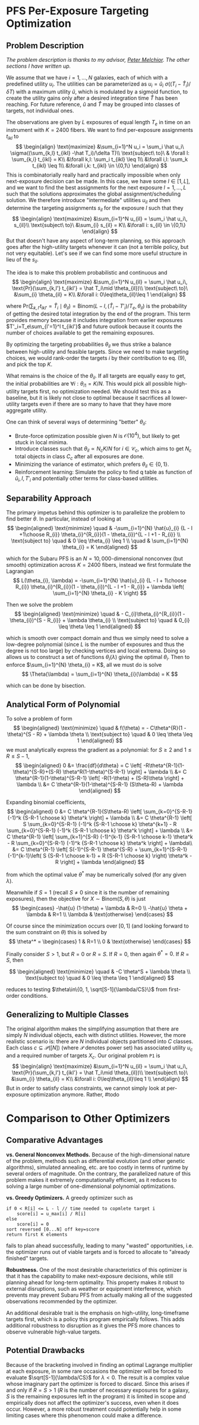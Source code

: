 
# PFS Per-Exposure Targeting Optimization

## Problem Description

*The problem description is thanks to my advisor, [Peter Melchior](https://github.com/pmelchior). The other sections I have written up.*

We assume that we have $i=1,\dots,N$ galaxies, each of which with a predefined utility $u_i$. The utilities can be parameterized as $u_i=\hat u_i\ \sigma((T_i-\hat T_i)/\delta T)$ with a maximum utility $\hat u$, which is modulated by a sigmoid function, to create the utility gains only after a desired integration time $\hat T$ has been reaching. For future reference, $\hat u$ and $\hat T$ may be grouped into classes of targets, not individual ones.

The observations are given by $L$ exposures of equal length $T_e$ in time on an instrument with $K=2400$ fibers. We want to find per-exposure assignments $t_{ikl}$ to
$$
\begin{align}
\text{maximize} &\sum_{i=1}^N u_i = \sum_i \hat u_i\ \sigma((\sum_{k,l} t_{ikl} -\hat T_i)/\delta T)\\
\text{subject\ to}\ & \forall l: \sum_{k,i} t_{ikl} = K\\
&\forall k,l: \sum_i t_{ikl} \leq 1\\
&\forall i,l: \sum_k t_{ikl} \leq 1\\
&\forall i,k: t_{ikl} \in \{0,1\}
\end{align}
$$
This is combinatorially really hard and practically impossible when only next-exposure decision can be made. In this case, we have some $l\in[1,L]$, and we want to find the best assignments for the next exposure  $l=1,\dots,L$ such that the solutions approximates the global assignment/scheduling solution. We therefore introduce  "intermediate" utilities $u_{il}$ and then determine the targeting assignments $s_{il}$ for the exposure $l$ such that they
$$
\begin{align}
\text{maximize} &\sum_{i=1}^N u_{il} = \sum_i \hat u_i\, s_{il}\\
\text{subject\ to}\ &\sum_{i} s_{il} = K\\
&\forall i: s_{il} \in \{0,1\}
\end{align}
$$
But that doesn't have any aspect of long-term planning, so this approach goes after the high-utility targets whenever it can (not a terrible policy, but not very equitable). Let's see if we can find some more useful structure in lieu of the $s_{il}$.

The idea is to make this problem probabilistic and continuous and
$$
\begin{align}
\text{maximize} &\sum_{i=1}^N u_{il} = \sum_i \hat u_i\, \text{Pr}(\sum_{k,l'} t_{ikl'} = \hat T_i\mid \theta_{il})\\
\text{subject\ to}\ &\sum_{i} \theta_{il} = K\\
&\forall i: 0\leq\theta_{il}\leq 1
\end{align}
$$

where $\text{Pr}(\sum_{k,l'} t_{ikl'} = \hat T_i\mid\theta_{il})=\text{Binom}(L-l, (\hat T_i - T'_i)/T_e, \theta_{il})$ is the probability of getting the desired total integration by the end of the program. This term provides memory because it includes integration from earlier exposures $T'_i=T_e\sum_{l'=1}^l t_{ikl'}$ and future outlook because it counts the number of choices available to get the remaining exposures.

By optimizing the targeting probabilities $\theta_{il}$ we thus strike a balance between high-utility  and feasible targets. Since we need to make targeting choices, we would rank-order the targets $i$ by their contribution to eq. (9), and pick the top $K$.

What remains is the choice of the $\theta_{il}$. If all targets are equally easy to get, the initial probabilities are $\forall i:\theta_{i1}=K/N$. This would pick all possible high-utility targets first, no optimization needed. We should test this as a baseline, but it is likely not close to optimal because it sacrifices all lower-utility targets even if there are so many to have that they have more aggregate utility.

One can think of several ways of determining "better" $\theta_{il}$:
* Brute-force optimization  possible given $N$ is $\mathcal{O}(10^4)$, but likely to get stuck in local minima.
* Introduce classes such that $\theta_{il}\propto N_c K/N$ for $i\in\mathcal{C}_c$, which aims to get $N_c$ total objects in class ${C}_c$ after all exposures are done.
* Minimizing the variance of estimator, which prefers $\theta_{il}\in\{0,1\}$.
* Reinforcement learning: Simulate the policy to find q table as function of $\hat u_i, l, T'_i$ and potentially other terms for class-based utilities.

## Separability Approach
The primary impetus behind this optimizer is to parallelize the problem to find better $\theta$. In particular, instead of looking at 
$$
\begin{aligned}
\text{minimize} \quad & -\sum_{i=1}^{N} \hat{u}_{i} {L - l +1\choose R_{i}} \theta_{i}^{R_{i}}(1 - \theta_{i})^{L - l +1 - R_{i}} \\
\text{subject to} \quad & 0 \leq \theta_{i} \leq 1 \\
\quad & \sum_{i=1}^{N} \theta_{i} = K
\end{aligned}
$$

which for the Subaru PFS is an $N=10,000$-dimensional nonconvex (but smooth) optimization across $K=2400$ fibers, instead we first formulate the Lagrangian
$$
L(\theta_{i}, \lambda) = -\sum_{i=1}^{N} \hat{u}_{i} {L - l + 1\choose R_{i}} \theta_{i}^{R_{i}}(1 - \theta_{i})^{L - l +1 - R_{i}} + \lambda \left( \sum_{i=1}^{N} \theta_{i} - K \right) 
$$

Then we solve the problem 
$$
\begin{aligned}
\text{minimize} \quad & - C_{i}\theta_{i}^{R_{i}}(1 - \theta_{i})^{S - R_{i}} + \lambda \theta_{i} \\
\text{subject to} \quad & 0_{i} \leq \theta \leq 1
\end{aligned}
$$

which is smooth over compact domain and thus we simply need to solve a low-degree polynomial (since $L$ is the number of exposures and thus the degree is not too large) by checking vertices and local extrema. Doing so allows us to construct a set of functions $\theta_{i}(\lambda)$ giving the optimal $\theta_{i}$. Then to enforce $\sum_{i=1}^{N} \theta_{i} = K$, all we must do is solve 
$$
\Theta(\lambda) = \sum_{i=1}^{N} \theta_{i}(\lambda) = K
$$

which can be done by bisection. 

## Analytical Form of Polynomial
To solve a problem of form
$$
\begin{aligned}
\text{minimize} \quad & f(\theta) = - C\theta^{R}(1 - \theta)^{S - R} + \lambda \theta \\
\text{subject to} \quad & 0 \leq \theta \leq 1
\end{aligned}
$$
we must analytically express the gradient as a polynomial: for $S \geq 2$ and $1\leq R\leq S-1$, 
$$
\begin{aligned}
0 &= \frac{df}{d\theta} = C \left[ -R\theta^{R-1}(1-\theta)^{S-R}+(S-R) \theta^R(1-\theta)^{S-R-1} \right] + \lambda \\
&= C \theta^{R-1}(1-\theta)^{S-R-1} \left[ -R(1-\theta) + (S-R)\theta \right] + \lambda \\
&= C \theta^{R-1}(1-\theta)^{S-R-1} (S\theta-R) + \lambda
\end{aligned}
$$

Expanding binomial coefficients, 
$$
\begin{aligned}
0 &= C \theta^{R-1}(S\theta-R) \left[ \sum_{k=0}^{S-R-1} (-1)^k {S-R-1 \choose k} \theta^k \right] + \lambda \\
&= C \theta^{R-1} \left[ S \sum_{k=0}^{S-R-1} (-1)^k {S-R-1 \choose k} \theta^{k+1} - R \sum_{k=0}^{S-R-1} (-1)^k {S-R-1 \choose k} \theta^k \right] + \lambda \\
&= C \theta^{R-1} \left[ \sum_{k=1}^{S-R} (-1)^{k-1} {S-R-1 \choose k-1} \theta^k - R \sum_{k=0}^{S-R-1} (-1)^k {S-R-1 \choose k} \theta^k \right] + \lambda\\
&= C \theta^{R-1} \left[ S(-1)^{S-R-1} \theta^{S-R} + \sum_{k=1}^{S-R-1} (-1)^{k-1}\left( S {S-R-1 \choose k-1} + R {S-R-1 \choose k} \right) \theta^k - R \right] + \lambda
\end{aligned}
$$

from which the optimal value $\theta^*$ may be numerically solved (for any given $\lambda$).

Meanwhile if $S=1$ (recall $S \neq 0$ since it is the number of remaining exposures), then the objective for $X \sim\text{Binom}(S,\theta)$ is just 
$$
\begin{cases}
-\hat{u} (1-\theta) + \lambda & R=0 \\
-\hat{u} \theta + \lambda & R=1 \\
\lambda & \text{otherwise}
\end{cases}
$$

Of course since the minimization occurs over $[0, 1]$ (and looking forward to the sum constraint on $\theta$) this is solved by 
$$
\theta^* = \begin{cases}
1 & R=1 \\
0 & \text{otherwise}
\end{cases}
$$


Finally consider $S>1$, but $R=0$ or $R=S$. If $R=0$, then again $\theta^*=0$. If $R=S$, then 

$$
\begin{aligned}
\text{minimize} \quad & -C \theta^S + \lambda \theta \\
\text{subject to} \quad & 0 \leq \theta \leq 1
\end{aligned}
$$

reduces to testing $\theta\in\{0, 1, \sqrt[S-1]{\lambda/CS}\}$ from first-order conditions.

## Generalizing to Multiple Classes
The original algorithm makes the simplifying assumption that there are simply $N$ individual objects, each with distinct utilities. However, the more realistic scenario is: there are $N$ individual objects partitioned into $C$ classes. Each class $c \subseteq \mathcal{P}([N])$ (where $\mathcal{P}$ denotes power set) has associated utility $u_{c}$ and a required number of targets $X_{c}$. Our original problem `P1` is
$$
\begin{align}
\text{maximize} &\sum_{i=1}^N u_{il} = \sum_i \hat u_i\, \text{Pr}(\sum_{k,l'} t_{ikl'} = \hat T_i\mid \theta_{il})\\
\text{subject\ to}\ &\sum_{i} \theta_{il} = K\\
&\forall i: 0\leq\theta_{il}\leq 1 \\
\end{align}
$$
But in order to satisfy class constraints, we cannot simply look at per-exposure optimization anymore. Rather, #todo 

# Comparison to Other Optimizers
## Comparative Advantages
**vs. General Nonconvex Methods.** Because of the high-dimensional nature of the problem, methods such as differential evolution (and other genetic algorithms), simulated annealing, etc. are too costly in terms of runtime by several orders of magnitude. On the contrary, the parallelized nature of this problem makes it extremely computationally efficient, as it reduces to solving a large number of one-dimensional polynomial optimizations. 

**vs. Greedy Optimizers.** A greedy optimizer such as 
```
if 0 < R[i] <= L - l // time needed to copmlete target i
	score[i] = u_max[i] / R[i]
else
	score[i] = 0
sort reversed [0...N] off key=score
return first K elements
```

fails to plan ahead successfully, leading to many "wasted" opportunities, i.e. the optimizer runs out of viable targets and is forced to allocate to "already finished" targets. 

**Robustness.** One of the most desirable characteristics of this optimizer is that it has the capability to make next-exposure decisions, while still planning ahead for long-term optimality. This property makes it robust to external disruptions, such as weather or equipment interference, which prevents may prevent Subaru PFS from actually making all of the suggested observations recommended by the optimizer. 

An additional desirable trait is the emphasis on high-utility, long-timeframe targets first, which is a policy this program empirically follows. This adds additional robustness to disruption as it gives the PFS more chances to observe vulnerable high-value targets.

## Potential Drawbacks
Because of the bracketing involved in finding an optimal Lagrange multiplier at each exposure, in some rare occasions the optimizer will be forced to evaluate $\sqrt[S-1]{\lambda/CS}$ for $\lambda<0$. The result is a complex value whose imaginary part the optimizer is forced to discard. Since this arises if and only if $R=S>1$ ($R$ is the number of necessary exposures for a galaxy, $S$ is the remaining exposures left in the program) it is limited in scope and empirically does not affect the optimizer's success, even when it does occur. However, a more robust treatment could potentially help in some limiting cases where this phenomenon could make a difference. 
